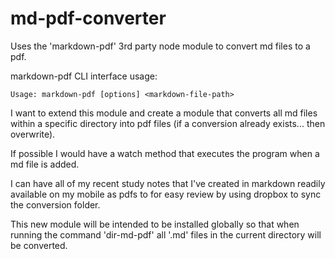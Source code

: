 # md-pdf-converter
Uses the 'markdown-pdf' 3rd party node module to convert md files to a pdf.

markdown-pdf CLI interface usage:
```
Usage: markdown-pdf [options] <markdown-file-path>
```

I want to extend this module and create a module that converts all md files within a specific directory into pdf files (if a conversion already exists... then overwrite).

If possible I would have a watch method that executes the program when a md file is added.

I can have all of my recent study notes that I've created in markdown readily available on my mobile as pdfs to for easy review by using dropbox to sync the conversion folder.

This new module will be intended to be installed globally so that when running the command 'dir-md-pdf' all '.md' files in the current directory will be converted.

